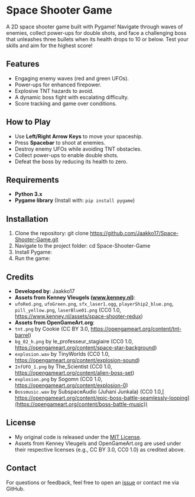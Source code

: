 # Space Shooter Game

A 2D space shooter game built with Pygame! Navigate through waves of enemies, collect power-ups for double shots, and face a challenging boss that unleashes three bullets when its health drops to 10 or below. Test your skills and aim for the highest score!

## Features
- Engaging enemy waves (red and green UFOs).
- Power-ups for enhanced firepower.
- Explosive TNT hazards to avoid.
- A dynamic boss fight with escalating difficulty.
- Score tracking and game over conditions.

## How to Play
- Use **Left/Right Arrow Keys** to move your spaceship.
- Press **Spacebar** to shoot at enemies.
- Destroy enemy UFOs while avoiding TNT obstacles.
- Collect power-ups to enable double shots.
- Defeat the boss by reducing its health to zero.

## Requirements
- **Python 3.x**
- **Pygame library** (Install with: `pip install pygame`)

## Installation
1. Clone the repository: git clone https://github.com/Jaakko17/Space-Shooter-Game.git
2. Navigate to the project folder: cd Space-Shooter-Game
3. Install Pygame:
4. Run the game:

## Credits
- **Developed by**: Jaakko17  
- **Assets from Kenney Vleugels (www.kenney.nl)**:
- `ufoRed.png`, `ufoGreen.png`, `sfx_laser1.ogg`, `playerShip2_blue.png`, `pill_yellow.png`, `laserBlue01.png` (CC0 1.0, https://www.kenney.nl/assets/space-shooter-redux)
- **Assets from OpenGameArt.org**:
- `tnt.png` by Cookie (CC BY 3.0, https://opengameart.org/content/tnt-barrel)
- `bg_02_h.png` by le_professeur_stagiaire (CC0 1.0, https://opengameart.org/content/space-star-background)
- `explosion.wav` by TinyWorlds (CC0 1.0, https://opengameart.org/content/explosion-sound)
- `InfUFO_1.png` by The_Scientist (CC0 1.0, https://opengameart.org/content/alien-boss-set)
- `explosion.png` by Sogomn (CC0 1.0, https://opengameart.org/content/explosion-0)
- `Bossmusic.wav` by SubspaceAudio (Juhani Junkala) (CC0 1.0,[ https://opengameart.org/content/epic-boss-battle-seamlessly-looping](https://opengameart.org/content/boss-battle-music))

## License
- My original code is released under the [MIT License](LICENSE).
- Assets from Kenney Vleugels and OpenGameArt.org are used under their respective licenses (e.g., CC BY 3.0, CC0 1.0) as credited above.

## Contact
For questions or feedback, feel free to open an [issue](https://github.com/Jaakko17/Space-Shooter-Game/issues) or contact me via GitHub.

